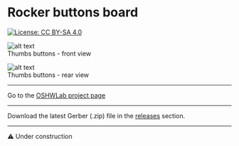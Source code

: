 # Rocker buttons board

[![License: CC BY-SA 4.0](https://img.shields.io/badge/License-CC%20BY--SA%204.0-lightgrey.svg)](https://creativecommons.org/licenses/by-sa/4.0/)

![alt text](https://github.com/Openpipes-org/Rocker_buttons_PCB/blob/main/images/rocker_buttons_front.png)
<br>
Thumbs buttons - front view

![alt text](https://github.com/Openpipes-org/Rocker_buttons_PCB/blob/main/images/rocker_buttons_rear.png)
<br>
Thumbs buttons - rear view

<hr>
Go to the <a href="https://oshwlab.com/bonninr/openpipes_rocker_buttons">OSHWLab project page</a>

<hr>
Download the latest Gerber (.zip) file in the <a href="https://github.com/Openpipes-org/Rocker_buttons_PCB/releases/latest">releases</a> section.
<hr>

⚠️ Under construction
